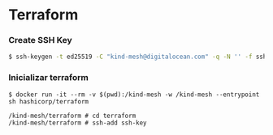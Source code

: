 # Terraform


### Create SSH Key

```bash
$ ssh-keygen -t ed25519 -C "kind-mesh@digitalocean.com" -q -N '' -f ssh-key
```

### Inicializar terraform
```
$ docker run -it --rm -v $(pwd):/kind-mesh -w /kind-mesh --entrypoint sh hashicorp/terraform

/kind-mesh/terraform # cd terraform
/kind-mesh/terraform # ssh-add ssh-key
```
